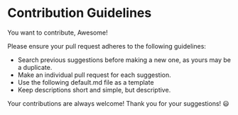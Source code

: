 # Contribution Guidelines

You want to contribute, Awesome!

Please ensure your pull request adheres to the following guidelines:

- Search previous suggestions before making a new one, as yours may be a duplicate.
- Make an individual pull request for each suggestion.
- Use the following default.md file as a template
- Keep descriptions short and simple, but descriptive.

Your contributions are always welcome!  Thank you for your suggestions! :smiley:
